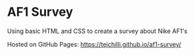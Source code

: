 # AF1 Survey
Using basic HTML and CSS to create a survey about Nike AF1's

Hosted on GitHub Pages: https://tejchilli.github.io/af1-survey/
